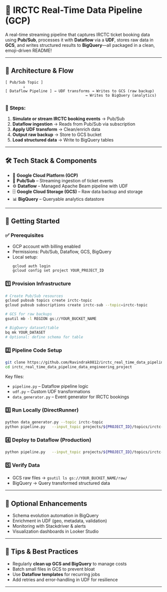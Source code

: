 # 🚆 IRCTC Real-Time Data Pipeline (GCP)  

A real-time streaming pipeline that captures IRCTC ticket booking data using **Pub/Sub**, processes it with **Dataflow** via a **UDF**, stores raw data in **GCS**, and writes structured results to **BigQuery**—all packaged in a clean, emoji-driven README!  

---

## 📌 Architecture & Flow  

```
[ Pub/Sub Topic ]
        ↓
[ Dataflow Pipeline ] → UDF transforms → Writes to GCS (raw backup)
                                    → Writes to BigQuery (analytics)
```

### 🔄 Steps:
1. **Simulate or stream IRCTC booking events** → Pub/Sub  
2. **Dataflow ingestion** → Reads from Pub/Sub via subscription  
3. **Apply UDF transform** → Clean/enrich data  
4. **Output raw backup** → Store to GCS bucket  
5. **Load structured data** → Write to BigQuery tables  

---

## 🛠️ Tech Stack & Components  

- 🚀 **Google Cloud Platform (GCP)**
- 📩 **Pub/Sub** – Streaming ingestion of ticket events  
- ⚙️ **Dataflow** – Managed Apache Beam pipeline with UDF  
- 🗄️ **Google Cloud Storage (GCS)** – Raw data backup and storage  
- 📊 **BigQuery** – Queryable analytics datastore  

---

## 🚀 Getting Started  

### ✅ Prerequisites
- GCP account with billing enabled  
- Permissions: Pub/Sub, Dataflow, GCS, BigQuery  
- Local setup:  
  ```bash
  gcloud auth login  
  gcloud config set project YOUR_PROJECT_ID  
  ```

### 1️⃣ Provision Infrastructure

```bash
# Create Pub/Sub resources
gcloud pubsub topics create irctc-topic
gcloud pubsub subscriptions create irctc-sub --topic=irctc-topic

# GCS for raw backups
gsutil mb -l REGION gs://YOUR_BUCKET_NAME

# BigQuery dataset/table
bq mk YOUR_DATASET
# Optional: define schema for table
```

### 2️⃣ Pipeline Code Setup

```bash
git clone https://github.com/Ravindrak0812/irctc_real_time_data_pipeline_data_engineering_project.git
cd irctc_real_time_data_pipeline_data_engineering_project
```

Key files:  
- `pipeline.py` – Dataflow pipeline logic  
- `udf.py` – Custom UDF transformations  
- `data_generator.py` – Event generator for IRCTC bookings  

### 3️⃣ Run Locally (DirectRunner)

```bash
python data_generator.py --topic irctc-topic
python pipeline.py   --input_topic projects/${PROJECT_ID}/topics/irctc-topic   --output_gcs gs://YOUR_BUCKET_NAME/raw/   --output_bq ${PROJECT_ID}:YOUR_DATASET.your_table   --runner DirectRunner
```

### 4️⃣ Deploy to Dataflow (Production)

```bash
python pipeline.py   --input_topic projects/${PROJECT_ID}/topics/irctc-topic   --output_gcs gs://YOUR_BUCKET_NAME/raw/   --output_bq ${PROJECT_ID}:YOUR_DATASET.your_table   --runner DataflowRunner   --project ${PROJECT_ID}   --region YOUR_REGION   --temp_location gs://YOUR_BUCKET_NAME/temp/   --job_name irctc-dataflow-job
```

### 5️⃣ Verify Data

- GCS raw files → `gsutil ls gs://YOUR_BUCKET_NAME/raw/`  
- BigQuery → Query transformed structured data  

---

## 🌟 Optional Enhancements  

- Schema evolution automation in BigQuery  
- Enrichment in UDF (geo, metadata, validation)  
- Monitoring with Stackdriver & alerts  
- Visualization dashboards in Looker Studio  

---

## 📝 Tips & Best Practices   

- Regularly **clean up GCS and BigQuery** to manage costs  
- Batch small files in GCS to prevent bloat  
- Use **Dataflow templates** for recurring jobs  
- Add retries and error-handling in UDF for resilience  

---


